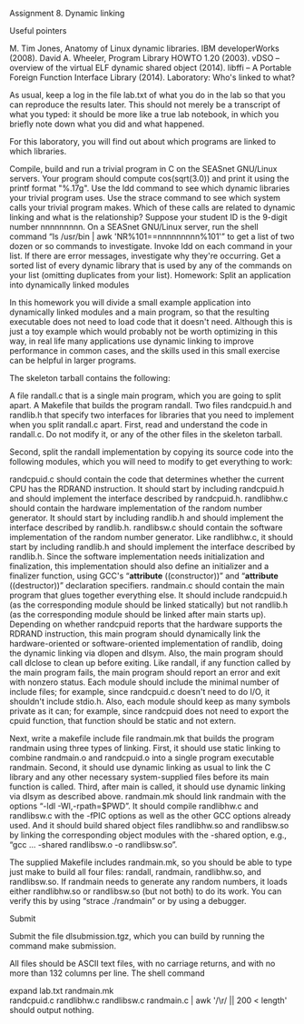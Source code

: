 Assignment 8. Dynamic linking

Useful pointers

M. Tim Jones, Anatomy of Linux dynamic libraries. IBM developerWorks (2008).
David A. Wheeler, Program Library HOWTO 1.20 (2003).
vDSO – overview of the virtual ELF dynamic shared object (2014).
libffi – A Portable Foreign Function Interface Library (2014).
Laboratory: Who's linked to what?

As usual, keep a log in the file lab.txt of what you do in the lab so that you can reproduce the results later. This should not merely be a transcript of what you typed: it should be more like a true lab notebook, in which you briefly note down what you did and what happened.

For this laboratory, you will find out about which programs are linked to which libraries.

Compile, build and run a trivial program in C on the SEASnet GNU/Linux servers. Your program should compute cos(sqrt(3.0)) and print it using the printf format "%.17g".
Use the ldd command to see which dynamic libraries your trivial program uses.
Use the strace command to see which system calls your trivial program makes. Which of these calls are related to dynamic linking and what is the relationship?
Suppose your student ID is the 9-digit number nnnnnnnnn. On a SEASnet GNU/Linux server, run the shell command “ls /usr/bin | awk 'NR%101==nnnnnnnnn%101'” to get a list of two dozen or so commands to investigate.
Invoke ldd on each command in your list. If there are error messages, investigate why they're occurring.
Get a sorted list of every dynamic library that is used by any of the commands on your list (omitting duplicates from your list).
Homework: Split an application into dynamically linked modules

In this homework you will divide a small example application into dynamically linked modules and a main program, so that the resulting executable does not need to load code that it doesn't need. Although this is just a toy example which would probably not be worth optimizing in this way, in real life many applications use dynamic linking to improve performance in common cases, and the skills used in this small exercise can be helpful in larger programs.

The skeleton tarball contains the following:

A file randall.c that is a single main program, which you are going to split apart.
A Makefile that builds the program randall.
Two files randcpuid.h and randlib.h that specify two interfaces for libraries that you need to implement when you split randall.c apart.
First, read and understand the code in randall.c. Do not modify it, or any of the other files in the skeleton tarball.

Second, split the randall implementation by copying its source code into the following modules, which you will need to modify to get everything to work:

randcpuid.c should contain the code that determines whether the current CPU has the RDRAND instruction. It should start by including randcpuid.h and should implement the interface described by randcpuid.h.
randlibhw.c should contain the hardware implementation of the random number generator. It should start by including randlib.h and should implement the interface described by randlib.h.
randlibsw.c should contain the software implementation of the random number generator. Like randlibhw.c, it should start by including randlib.h and should implement the interface described by randlib.h. Since the software implementation needs initialization and finalization, this implementation should also define an initializer and a finalizer function, using GCC's “__attribute__ ((constructor))” and “__attribute__ ((destructor))” declaration specifiers.
randmain.c should contain the main program that glues together everything else. It should include randcpuid.h (as the corresponding module should be linked statically) but not randlib.h (as the corresponding module should be linked after main starts up). Depending on whether randcpuid reports that the hardware supports the RDRAND instruction, this main program should dynamically link the hardware-oriented or software-oriented implementation of randlib, doing the dynamic linking via dlopen and dlsym. Also, the main program should call dlclose to clean up before exiting. Like randall, if any function called by the main program fails, the main program should report an error and exit with nonzero status.
Each module should include the minimal number of include files; for example, since randcpuid.c doesn't need to do I/O, it shouldn't include stdio.h. Also, each module should keep as many symbols private as it can; for example, since randcpuid does not need to export the cpuid function, that function should be static and not extern.

Next, write a makefile include file randmain.mk that builds the program randmain using three types of linking. First, it should use static linking to combine randmain.o and randcpuid.o into a single program executable randmain. Second, it should use dynamic linking as usual to link the C library and any other necessary system-supplied files before its main function is called. Third, after main is called, it should use dynamic linking via dlsym as described above. randmain.mk should link randmain with the options “-ldl -Wl,-rpath=$PWD”. It should compile randlibhw.c and randlibsw.c with the -fPIC options as well as the other GCC options already used. And it should build shared object files randlibhw.so and randlibsw.so by linking the corresponding object modules with the -shared option, e.g., “gcc ... -shared randlibsw.o -o randlibsw.so”.

The supplied Makefile includes randmain.mk, so you should be able to type just make to build all four files: randall, randmain, randlibhw.so, and randlibsw.so. If randmain needs to generate any random numbers, it loads either randlibhw.so or randlibsw.so (but not both) to do its work. You can verify this by using “strace ./randmain” or by using a debugger.

Submit

Submit the file dlsubmission.tgz, which you can build by running the command make submission.

All files should be ASCII text files, with no carriage returns, and with no more than 132 columns per line. The shell command

expand lab.txt randmain.mk \
  randcpuid.c randlibhw.c randlibsw.c randmain.c |
  awk '/\r/ || 200 < length'
should output nothing.
